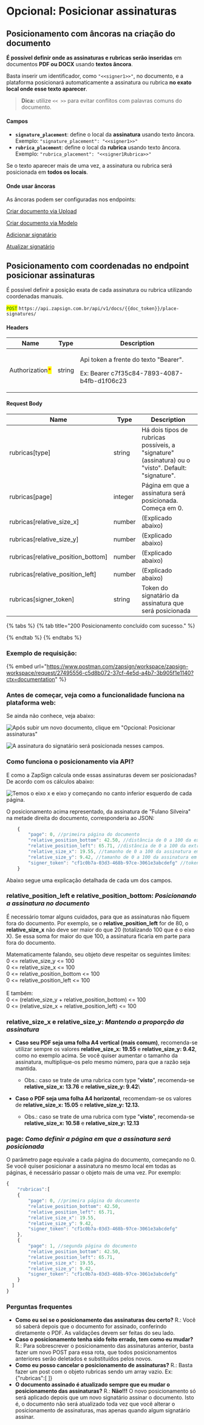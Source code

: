# Opcional: Posicionar assinaturas

## Posicionamento com âncoras na criação do documento

**É possível definir onde as assinaturas e rubricas serão inseridas** em documentos **PDF ou DOCX** usando **textos âncora**.

Basta inserir um identificador, como `"<<signer1>>"`, no documento, e a plataforma posicionará automaticamente a assinatura ou rubrica **no exato local onde esse texto aparecer**.

> **Dica:** utilize `<< >>` para evitar conflitos com palavras comuns do documento.

#### **Campos**

* **`signature_placement`**: define o local da **assinatura** usando texto âncora.\
  Exemplo: `"signature_placement": "<<signer1>>"`
* **`rubrica_placement`**: define o local da **rubrica** usando texto âncora.\
  Exemplo: `"rubrica_placement": "<<signer1Rubrica>>"`

Se o texto aparecer mais de uma vez, a assinatura ou rubrica será posicionada em **todos os locais**.

#### **Onde usar âncoras**

As âncoras podem ser configuradas nos endpoints:

[Criar documento via Upload](https://docs.zapsign.com.br/documentos/criar-documento)&#x20;

[Criar documento via Modelo](https://docs.zapsign.com.br/documentos/criar-documento-via-modelo)

[Adicionar signatário](https://docs.zapsign.com.br/signatarios/adicionar-signatario)

[Atualizar signatário](https://docs.zapsign.com.br/signatarios/atualizar-signatario)

## Posicionamento com coordenadas no endpoint posicionar assinaturas

É possível definir a posição exata de cada assinatura ou rubrica utilizando coordenadas manuais.

<mark style="color:green;">`POST`</mark> `https://api.zapsign.com.br/api/v1/docs/{{doc_token}}/place-signatures/`

#### Headers

| Name                                            | Type   | Description                                                                                     |
| ----------------------------------------------- | ------ | ----------------------------------------------------------------------------------------------- |
| Authorization<mark style="color:red;">\*</mark> | string | <p>Api token a frente do texto "Bearer". </p><p>Ex: Bearer c7f35c84-7893-4087-b4fb-d1f06c23</p> |

#### Request Body

| Name                                  | Type    | Description                                                                                         |
| ------------------------------------- | ------- | --------------------------------------------------------------------------------------------------- |
| rubricas\[type]                       | string  | Há dois tipos de rubricas possíveis, a "signature" (assinatura) ou o "visto". Default: "signature". |
| rubricas\[page]                       | integer | Página em que a assinatura será posicionada. Começa em 0.                                           |
| rubricas\[relative\_size\_x]          | number  | (Explicado abaixo)                                                                                  |
| rubricas\[relative\_size\_y]          | number  | (Explicado abaixo)                                                                                  |
| rubricas\[relative\_position\_bottom] | number  | (Explicado abaixo)                                                                                  |
| rubricas\[relative\_position\_left]   | number  | (Explicado abaixo)                                                                                  |
| rubricas\[signer\_token]              | string  | Token do signatário da assinatura que será posicionada                                              |

{% tabs %}
{% tab title="200 Posicionamento concluído com sucesso." %}

{% endtab %}
{% endtabs %}

### Exemplo de requisição:

{% embed url="https://www.postman.com/zapsign/workspace/zapsign-workspace/request/27495556-c5d8b072-37cf-4e5d-a4b7-3b905f1e1140?ctx=documentation" %}

### Antes de começar, veja como a funcionalidade funciona na plataforma web:

Se ainda não conhece, veja abaixo:

![Após subir um novo documento, clique em "Opcional: Posicionar assinaturas"](<../.gitbook/assets/image (69).png>)

![A assinatura do signatário será posicionada nesses campos.](<../.gitbook/assets/image (58).png>)

### Como funciona o posicionamento via API?

E como a ZapSign calcula onde essas assinaturas devem ser posicionadas? De acordo com os cálculos abaixo:

![Temos o eixo x e eixo y começando no canto inferior esquerdo de cada página.](<../.gitbook/assets/image (62).png>)

O posicionamento acima representado, da assinatura de "Fulano Silveira" na metade direita do documento, corresponderia ao JSON:

```javascript
    {
        "page": 0, //primeira página do documento
        "relative_position_bottom": 42.50, //distância de 0 a 100 da extremidade inferior da página
        "relative_position_left": 65.71, //distância de 0 a 100 da extremidade esquerda da página
        "relative_size_x": 19.55, //tamanho de 0 a 100 da assinatura em comparação à largura da página 
        "relative_size_y": 9.42, //tamanho de 0 a 100 da assinatura em comparação à altura da página
        "signer_token": "cf1c0b7a-03d3-468b-97ce-3061e3abcdefg" //token do signatário "Fulano Silveira"
    }
```

Abaixo segue uma explicação detalhada de cada um dos campos.

### **relative\_position\_left e relative\_position\_bottom:&#x20;**_**Posicionando a assinatura no documento**_

É necessário tomar alguns cuidados, para que as assinaturas não fiquem fora do documento. Por exemplo, se o **relative\_position\_left** for de 80, o **relative\_size\_x** não deve ser maior do que 20 (totalizando 100 que é o eixo X). Se essa soma for maior do que 100, a assinatura ficaria em parte para fora do documento.&#x20;

Matematicamente falando, seu objeto deve respeitar os seguintes limites:\
0 <= relative\_size\_y <= 100\
0 <= relative\_size\_x <= 100\
0 <= relative\_position\_bottom <= 100\
0 <= relative\_position\_left <= 100\
\
E também:\
0 <= (relative\_size\_y + relative\_position\_bottom) <= 100\
0 <= (relative\_size\_x + relative\_position\_left) <= 100

### **relative\_size\_x e relative\_size\_y:&#x20;**_**Mantendo a proporção da assinatura**_

* **Caso seu PDF seja uma folha A4 vertical (mais comum)**, recomenda-se utilizar sempre os valores **relative\_size\_x: 19.55** e **relative\_size\_y: 9.42**, como no exemplo acima. Se você quiser aumentar o tamanho da assinatura, multiplique-os pelo mesmo número, para que a razão seja mantida.
  * Obs.: caso se trate de uma rubrica com type "**visto**", recomenda-se **relative\_size\_x: 13.76** e **relative\_size\_y: 9.42**\

* **Caso o PDF seja uma folha A4 horizontal**, recomendam-se os valores de **relative\_size\_x: 15.05** e **relative\_size\_y: 12.13.**
  * Obs.: caso se trate de uma rubrica com type "**visto**", recomenda-se **relative\_size\_x: 10.58** e **relative\_size\_y: 12.13**

### page: _Como **definir** a página em que a assinatura será posicionada_

O parâmetro page equivale a cada página do documento, começando no 0. Se você quiser posicionar a assinatura no mesmo local em todas as páginas, é necessário passar o objeto mais de uma vez. Por exemplo:

```javascript
{
	"rubricas":[
    {
        "page": 0, //primeira página do documento
        "relative_position_bottom": 42.50, 
        "relative_position_left": 65.71, 
        "relative_size_x": 19.55, 
        "relative_size_y": 9.42, 
        "signer_token": "cf1c0b7a-03d3-468b-97ce-3061e3abcdefg"
    },
    {
        "page": 1, //segunda página do documento
        "relative_position_bottom": 42.50, 
        "relative_position_left": 65.71, 
        "relative_size_x": 19.55, 
        "relative_size_y": 9.42, 
        "signer_token": "cf1c0b7a-03d3-468b-97ce-3061e3abcdefg"
    }
  ]
}
```

### Perguntas frequentes

* **Como eu sei se o posicionamento das assinaturas deu certo?** R.: Você só saberá depois que o documento for assinado, conferindo diretamente o PDF. As validações devem ser feitas do seu lado.
* **Caso o posicionamento tenha sido feito errado, tem como eu mudar?** R.: Para sobrescrever o posicionamento das assinaturas anterior, basta fazer um novo POST para essa rota, que todos posicionamentos anteriores serão deletados e substituídos pelos novos.&#x20;
* **Como eu posso cancelar o posicionamento de assinaturas?** R.: Basta fazer um post com o objeto rubricas sendo um array vazio. Ex: {"rubricas":\[ ]}
* **O documento assinado é atualizado sempre que eu mudar o posicionamento das assinaturas?** R.: **Não!!!** O novo posicionamento só será aplicado depois que um novo signatário assinar o documento. Isto é, o documento não será atualizado toda vez que você alterar o posicionamento de assinaturas, mas apenas quando algum signatário assinar.
